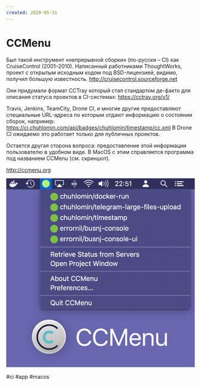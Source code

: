 ```yaml
---
created: 2020-05-31
---
```


# CCMenu

Был такой инструмент «непрерывной сборки» (по-русски – CI) как CruiseControl (2001–2010).
Написанный работниками ThoughtWorks, проект с открытым исходным кодом под BSD-лицензией, видимо, получил большую известность.
http://cruisecontrol.sourceforge.net

Они придумали формат CCTray который стал стандартом де-факто для описания статуса проектов в CI-системах:
https://cctray.org/v1/

Travis, Jenkins, TeamCity, Drone CI, и многие другие предоставляют специальные URL-адреса по которым отдают информацию о состоянии сборок, например:
https://ci.chuhlomin.com/api/badges/chuhlomin/timestamp/cc.xml
В Drone CI ожидаемо это работает только для публичных проектов.

Остается другая сторона вопроса: предоставление этой информации пользователю в удобном виде.
В MacOS с этим справляется программа под названием CCMenu (см. скриншот).

http://ccmenu.org

![CCMenu promo](ccmenu.png "CCMenu promo")

#ci #app #macos
